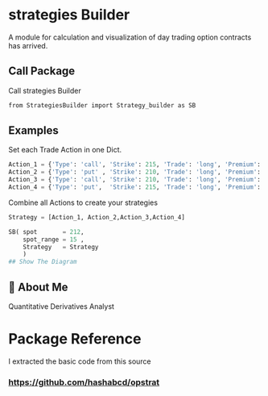 
# strategies Builder

A module for calculation and visualization of day trading option contracts has arrived.


## Call Package

Call strategies Builder

```bash
from StrategiesBuilder import Strategy_builder as SB
```
    




## Examples

Set each Trade Action in one Dict.
```python
Action_1 = {'Type': 'call', 'Strike': 215, 'Trade': 'long', 'Premium': 6}
Action_2 = {'Type': 'put' , 'Strike': 210, 'Trade': 'long', 'Premium': 3}
Action_3 = {'Type': 'call', 'Strike': 210, 'Trade': 'long', 'Premium': 9}
Action_4 = {'Type': 'put',  'Strike': 215, 'Trade': 'long', 'Premium': 10}
```
Combine all Actions to create your strategies

```python
Strategy = [Action_1, Action_2,Action_3,Action_4]

SB( spot       = 212,
    spot_range = 15 ,
    Strategy   = Strategy
    )
## Show The Diagram
```


## 🚀 About Me
Quantitative Derivatives Analyst



# Package Reference
I extracted the basic code from this source 
### https://github.com/hashabcd/opstrat